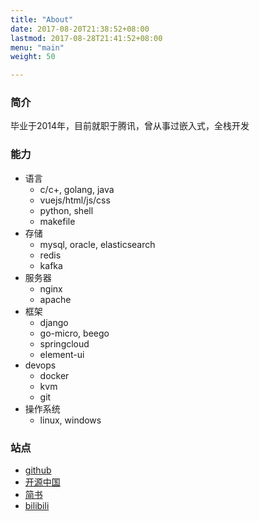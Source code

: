 ```yaml
---
title: "About"
date: 2017-08-20T21:38:52+08:00
lastmod: 2017-08-28T21:41:52+08:00
menu: "main"
weight: 50

---
```


### 简介
毕业于2014年，目前就职于腾讯，曾从事过嵌入式，全栈开发

### 能力
- 语言
   - c/c+, golang, java
   - vuejs/html/js/css
   - python, shell
   - makefile
- 存储
   - mysql, oracle, elasticsearch
   - redis
   - kafka
- 服务器
   -  nginx
   -  apache
- 框架
   - django
   - go-micro, beego
   - springcloud
   - element-ui
- devops
   - docker
   - kvm
   - git
- 操作系统
   - linux, windows


### 站点
- [github](https://github.com/qwganker)
- [开源中国](https://my.oschina.net/u/2241390)
- [简书](https://www.jianshu.com/u/38daac4782df)
- [bilibili](https://space.bilibili.com/501989868?spm_id_from=333.1007.0.0)